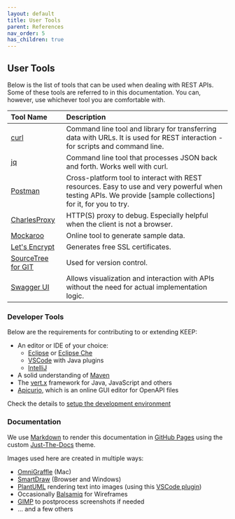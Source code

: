 ```yaml
---
layout: default
title: User Tools
parent: References
nav_order: 5
has_children: true
---
```


## User Tools

Below is the list of tools that can be used when dealing with REST APIs. Some of these tools are referred to in this documentation. You can, however, use whichever tool you are comfortable with.

| Tool Name                                            | Description                                                                                                                                                   |
| :--------------------------------------------------- | :------------------------------------------------------------------------------------------------------------------------------------------------------------ |
| [curl](https://curl.haxx.se/)                        | Command line tool and library for transferring data with URLs. It is used for REST interaction - for scripts and command line.                                |
| [jq](https://stedolan.github.io/jq/)                 | Command line tool that processes JSON back and forth. Works well with curl.                                                                                   |
| [Postman](https://www.postman.com/)                  | Cross-platform tool to interact with REST resources. Easy to use and very powerful when testing APIs. We provide [sample collections] for it, for you to try. |
| [CharlesProxy](https://www.charlesproxy.com/)        | HTTP(S) proxy to debug. Especially helpful when the client is not a browser.                                                                                  |
| [Mockaroo](https://www.mockaroo.com/)                | Online tool to generate sample data.                                                                                                                          |
| [Let's Encrypt](https://letsencrypt.org/)            | Generates free SSL certificates.                                                                                                                              |
| [SourceTree for GIT](https://www.sourcetreeapp.com/) | Used for version control.                                                                                                                                     |
| [Swagger UI](https://swagger.io/tools/swagger-ui/)   | Allows visualization and interaction with APIs without the need for actual implementation logic.                                                              |

### Developer Tools

Below are the requirements for contributing to or extending KEEP:

- An editor or IDE of your choice:
  - [Eclipse](https://www.eclipse.org/downloads/) or [Eclipse Che](https://www.eclipse.org/che/getting-started/download/)
  - [VSCode](https://code.visualstudio.com/) with Java plugins
  - [IntelliJ](https://www.jetbrains.com/idea/)
- A solid understanding of [Maven](https://maven.apache.org/)
- The [vert.x](https://vertx.io) framework for Java, JavaScript and others
- [Apicurio](https://www.apicur.io/), which is an online GUI editor for OpenAPI files

Check the details to [setup the development environment](../../extendingkeep/devenv/devenvindex)

### Documentation

We use [Markdown](https://en.wikipedia.org/wiki/Markdown) to render this documentation in [GitHub Pages](https://pages.github.com/) using the custom [Just-The-Docs](https://pmarsceill.github.io/just-the-docs/) theme.

Images used here are created in multiple ways:

- [OmniGraffle](https://www.omnigroup.com/omnigraffle/) (Mac)
- [SmartDraw](https://www.smartdraw.com/) (Browser and Windows)
- [PlantUML](https://plantuml.com/) rendering text into images (using this [VSCode plugin](https://marketplace.visualstudio.com/items?itemName=jebbs.plantuml))
- Occasionally [Balsamiq](https://balsamiq.com/) for Wireframes
- [GIMP](https://www.gimp.org/) to postprocess screenshots if needed
- ... and a few others
